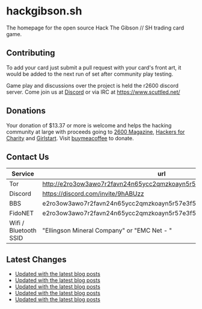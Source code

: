 # hackgibson.sh
The homepage for the open source Hack The Gibson // SH trading card game.


## Contributing

To add your card just submit a pull request with your card's front art, it would be added to the next run of set after community play testing.

Game play and discussions over the project is held the r2600 discord server. Come join us at [Discord](https://discord.com/invite/9hABUzz) or via IRC at https://www.scuttled.net/


## Donations

Your donation of $13.37 or more is welcome and helps the hacking community at large with proceeds going to [2600 Magazine](https://2600.com/), [Hackers for Charity](https://hackersforcharity.org) and [Girlstart](https://girlstart.org).  Visit [buymeacoffee](https://www.buymeacoffee.com/hackgibson.sh) to donate.


## Contact Us

Service | url
-|-
Tor | http://e2ro3ow3awo7r2favn24n65ycc2qmzkoayn5r57e3f56nvjwdcgg32ad.onion
Discord | https://discord.com/invite/9hABUzz
BBS | e2ro3ow3awo7r2favn24n65ycc2qmzkoayn5r57e3f56nvjwdcgg32ad.onion:23
FidoNET | e2ro3ow3awo7r2favn24n65ycc2qmzkoayn5r57e3f56nvjwdcgg32ad.onion:24554
Wifi / Bluetooth SSID | "Ellingson Mineral Company" or "EMC Net - <fidonet address>"

## Latest Changes
<!-- BLOG-POST-LIST:START -->
- [Updated with the latest blog posts](https://github.com/DFW2600/hackgibson.sh/commit/45b4df8e72159eb1b7b299d9ad638f5db4efa9a8)
- [Updated with the latest blog posts](https://github.com/DFW2600/hackgibson.sh/commit/cf8046f4fab9bb46a045af0829a516f0956bdd81)
- [Updated with the latest blog posts](https://github.com/DFW2600/hackgibson.sh/commit/a34201ba532561ca9864e5aabe00f88557ef647b)
- [Updated with the latest blog posts](https://github.com/DFW2600/hackgibson.sh/commit/46fa85e5785ca1e5660c2f1d08f6703f8d89b407)
- [Updated with the latest blog posts](https://github.com/DFW2600/hackgibson.sh/commit/16e648cb5842f362488eb85caefb717bb55d85a9)
<!-- BLOG-POST-LIST:END -->
